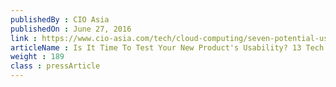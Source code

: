 ```yaml
---
publishedBy : CIO Asia
publishedOn : June 27, 2016
link : https://www.cio-asia.com/tech/cloud-computing/seven-potential-uses-for-bitcoins-core-innovation-the-blockchain/?page=2/
articleName : Is It Time To Test Your New Product's Usability? 13 Tech Experts Weigh In
weight : 189 
class : pressArticle
---
```

